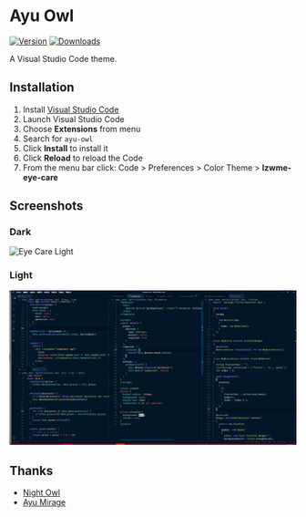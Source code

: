 # Ayu Owl


[![Version](https://vsmarketplacebadge.apphb.com/version/lzwme.lzwme-eye-care.svg)](https://aka.ms/lzwmeeyecare)
[![Downloads](https://img.shields.io/vscode-marketplace/r/lzwme.lzwme-eye-care.svg)](https://aka.ms/lzwmeeyecare)

A Visual Studio Code theme.

## Installation

1.  Install [Visual Studio Code](https://code.visualstudio.com/)
2.  Launch Visual Studio Code
3.  Choose **Extensions** from menu
4.  Search for `ayu-owl`
5.  Click **Install** to install it
6.  Click **Reload** to reload the Code
7.  From the menu bar click: Code > Preferences > Color Theme > **lzwme-eye-care**

## Screenshots

### Dark

![Eye Care Light](screenshots/theme-eye-care-light-yellow.pug)

### Light

![Eye Care Dark](screenshots/theme-eye-care-owl.png)

## Thanks

- [Night Owl](https://marketplace.visualstudio.com/items?itemName=sdras.night-owl)
- [Ayu Mirage](https://marketplace.visualstudio.com/items?itemName=teabyii.ayu)
